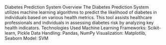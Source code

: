 Diabetes Prediction System
Overview
The Diabetes Prediction System utilizes machine learning algorithms to predict the likelihood of diabetes in individuals based on various health metrics. This tool assists healthcare professionals and individuals in assessing diabetes risk by analyzing key health indicators.
Technologies Used
Machine Learning Frameworks: Scikit-learn, Pickle
Data Handling: Pandas, NumPy
Visualization: Matplotlib, Seaborn
Model: SVM
